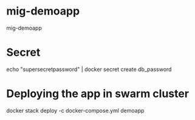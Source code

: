 # mig-demoapp
mig-demoapp 

Secret
================
echo "supersecretpassword" | docker secret create db_password 

Deploying the app in swarm cluster
=====================================
docker stack deploy -c docker-compose.yml demoapp
